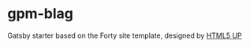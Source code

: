 # gpm-blag
Gatsby starter based on the Forty site template, designed by [HTML5 UP](https://html5up.net/forty)
